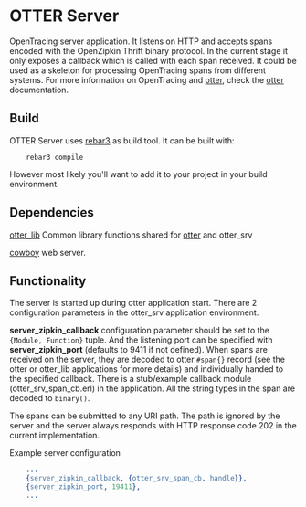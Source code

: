 # OTTER Server

OpenTracing server application. It listens on HTTP and accepts spans encoded
with the OpenZipkin Thrift binary protocol. In the current stage it only
exposes a callback which is called with each span received. It could be
used as a skeleton for processing OpenTracing spans from different systems.
For more information on OpenTracing and [otter](https://github.com/Bluehouse-Technology/otter),
check the [otter](https://github.com/Bluehouse-Technology/otter) documentation.

## Build

OTTER Server uses [rebar3](http://www.rebar3.org) as build tool. It can be
built with:

```
    rebar3 compile
```

However most likely you'll want to add it to your project in your build
environment.


## Dependencies


[otter_lib](https://github.com/Bluehouse-Technology/otter_lib) Common
library functions shared for [otter](https://github.com/Bluehouse-Technology/otter) and otter_srv

[cowboy](https://github.com/ninenines/cowboy) web server.

## Functionality
The server is started up during otter application start. There are 2 configuration
parameters in the otter_srv application environment.

**server_zipkin_callback** configuration parameter should be set to the
```{Module, Function}``` tuple. And the listening port can be specified
with **server_zipkin_port** (defaults to 9411 if not defined). When spans
are received on the server, they are decoded to otter ```#span{}``` record
(see the otter or otter_lib applications for more details) and individually
handed to the specified callback. There is a stub/example callback module
(otter_srv_span_cb.erl) in the application. All the string types in the span
are decoded to ```binary()```.

The spans can be submitted to any URI path. The path is ignored by the
server and the server always responds with HTTP response code 202 in the
current implementation.

Example server configuration

```erlang
    ...
    {server_zipkin_callback, {otter_srv_span_cb, handle}},
    {server_zipkin_port, 19411},
    ...
```
